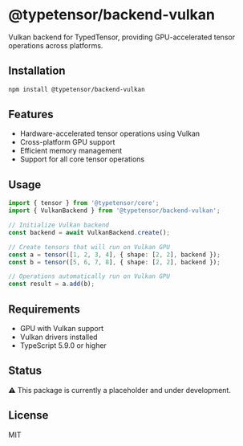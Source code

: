 # @typetensor/backend-vulkan

Vulkan backend for TypedTensor, providing GPU-accelerated tensor operations across platforms.

## Installation

```bash
npm install @typetensor/backend-vulkan
```

## Features

- Hardware-accelerated tensor operations using Vulkan
- Cross-platform GPU support
- Efficient memory management
- Support for all core tensor operations

## Usage

```typescript
import { tensor } from '@typetensor/core';
import { VulkanBackend } from '@typetensor/backend-vulkan';

// Initialize Vulkan backend
const backend = await VulkanBackend.create();

// Create tensors that will run on Vulkan GPU
const a = tensor([1, 2, 3, 4], { shape: [2, 2], backend });
const b = tensor([5, 6, 7, 8], { shape: [2, 2], backend });

// Operations automatically run on Vulkan GPU
const result = a.add(b);
```

## Requirements

- GPU with Vulkan support
- Vulkan drivers installed
- TypeScript 5.9.0 or higher

## Status

⚠️ This package is currently a placeholder and under development.

## License

MIT